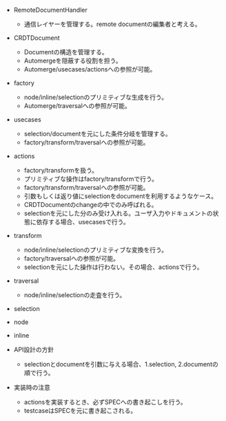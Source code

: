 - RemoteDocumentHandler
  - 通信レイヤーを管理する。remote documentの編集者と考える。
- CRDTDocument
  - Documentの構造を管理する。
  - Automergeを隠蔽する役割を担う。
  - Automerge/usecases/actionsへの参照が可能。
- factory
  - node/inline/selectionのプリミティブな生成を行う。
  - Automerge/traversalへの参照が可能。
- usecases
  - selection/documentを元にした条件分岐を管理する。
  - factory/transform/traversalへの参照が可能。
- actions
  - factory/transformを扱う。
  - プリミティブな操作はfactory/transformで行う。
  - factory/transform/traversalへの参照が可能。
  - 引数もしくは返り値にselectionをdocumentを利用するようなケース。
  - CRDTDocumentのchangeの中でのみ呼ばれる。
  - selectionを元にした分のみ受け入れる。ユーザ入力やドキュメントの状態に依存する場合、usecasesで行う。
- transform
  - node/inline/selectionのプリミティブな変換を行う。
  - factory/traversalへの参照が可能。
  - selectionを元にした操作は行わない。その場合、actionsで行う。
- traversal
  - node/inline/selectionの走査を行う。
- selection
- node
- inline

- API設計の方針
  - selectionとdocumentを引数に与える場合、1.selection, 2.documentの順で行う。

- 実装時の注意
  - actionsを実装するとき、必ずSPECへの書き起こしを行う。
  - testcaseはSPECを元に書き起こされる。
